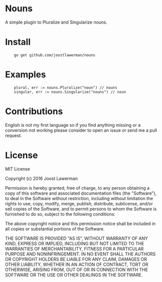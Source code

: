 # Nouns
A simple plugin to Pluralize and Singularize nouns.

# Install
```
	go get github.com/joostlawerman/nouns
```
# Examples
```
	plural, err := nouns.Pluralize("noun") // nouns
	singular, err := nouns.Singularize("nouns") // noun
```
# Contributions
English is not my first language so if you find anything missing or a conversion not working please consider to open an issue or send me a pull request.

# License
MIT License

Copyright (c) 2016 Joost Lawerman

Permission is hereby granted, free of charge, to any person obtaining a copy
of this software and associated documentation files (the "Software"), to deal
in the Software without restriction, including without limitation the rights
to use, copy, modify, merge, publish, distribute, sublicense, and/or sell
copies of the Software, and to permit persons to whom the Software is
furnished to do so, subject to the following conditions:

The above copyright notice and this permission notice shall be included in all
copies or substantial portions of the Software.

THE SOFTWARE IS PROVIDED "AS IS", WITHOUT WARRANTY OF ANY KIND, EXPRESS OR
IMPLIED, INCLUDING BUT NOT LIMITED TO THE WARRANTIES OF MERCHANTABILITY,
FITNESS FOR A PARTICULAR PURPOSE AND NONINFRINGEMENT. IN NO EVENT SHALL THE
AUTHORS OR COPYRIGHT HOLDERS BE LIABLE FOR ANY CLAIM, DAMAGES OR OTHER
LIABILITY, WHETHER IN AN ACTION OF CONTRACT, TORT OR OTHERWISE, ARISING FROM,
OUT OF OR IN CONNECTION WITH THE SOFTWARE OR THE USE OR OTHER DEALINGS IN THE
SOFTWARE.
